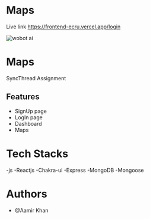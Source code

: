 # Maps
Live link https://frontend-ecru.vercel.app/login
<div width="100%">


![wobot ai](https://user-images.githubusercontent.com/101388992/218246190-5ef8480e-c55d-4f1a-b994-82e2a27699b4.png)

</div>

# Maps

SyncThread Assignment

## Features
- SignUp page
- LogIn page
- Dashboard
- Maps

# Tech Stacks
-js
-Reactjs
-Chakra-ui
-Express
-MongoDB
-Mongoose


# Authors
- @Aamir Khan



